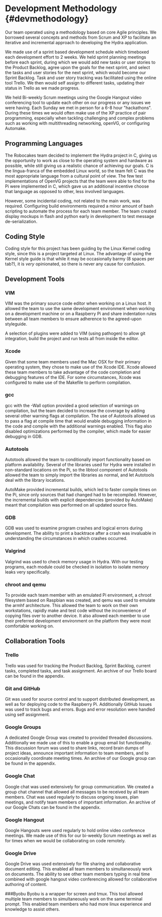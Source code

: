 Development Methodology   				{#devmethodology}
=======================

Our team operated using a methodology based on core Agile principles. We
borrowed several concepts and methods from Scrum and XP to facilitate an
iterative and incremental approach to developing the Hydra application. 

We made use of a sprint based development schedule which timeboxed each
development effort to 2 weeks. We held sprint planning meetings before each
sprint, during which we would add new tasks or user stories to the Product
Backlog, agree upon the goals for the next sprint, and select the tasks and
user stories for the next sprint, which would become our Sprint Backlog. Task
and user story tracking was facilitated using the online tool Trello. We then
would self assign to different tasks, updating their status in Trello as we
made progress. 

We held Bi-weekly Scrum meetings using the Google Hangout video conferencing
tool to update each other on our progress or any issues we were having. Each
Sunday we met in person for a 6-8 hour "hackathons". During these times we
would often make use of the XP practice of pair programming, especially when
tackling challenging and complex problems such as working with multithreading
networking, openVG, or configuring Automake. 

Programming Languages
---------------------


The Robocakes team decided to implement the Hydra project in C, giving us the
opportunity to work as close to the operating system and hardware as possible,
while still giving us a realistic chance of achieving our goals. C is the
lingua-franca of the embedded Linux world, so the team felt C was the most
appropriate language from a cultural point of view. The few test
implementations of OpenVG projects that the team were able to find for the Pi
were implemented in C, which gave us an additional incentive choose that
language as opposed to other, less involved languages.

However, some incidental coding, not related to the main work, was required.
Configuring build environments required a minor amount of bash scripting to
automate the process for each team member. The team created display mockups in
flash and python early in development to test message de-serialization.


Coding Style
------------

Coding style for this project has been guiding by the Linux Kernel coding
style, since this is a project targeted at Linux. The advantage of using the
Kernel style guide is that while it may be occasionally barmy (8 spaces per
tab?), it is *very* opinionated, so there is never any cause for confusion.

Development Tools
-----------------

### VIM

VIM was the primary source code editor when working on a Linux host. It
allowed the team to use the same development environment when working on
a development machine or on a Raspberry Pi and share indentation rules between
all team members to ensure adherence to the agreed-upon styleguide.

A selection of plugins were added to VIM (using pathogen) to allow git
integration, build the project and run tests all from inside the editor.


### Xcode
Given that some team members used the Mac OSX for their primary operating
system, they chose to make use of the Xcode IDE. Xcode allowed these team
members to take advantage of the code completion and debugging features of the
IDE. For some circumstances, Xcode was configured to make use of the Makefile
to perform compilation.


### gcc
gcc with the -Wall option provided a good selection of warnings on
compilation, but the team decided to increase the coverage by adding several
other warning flags at compilation. The use of Autotools allowed us to pass
a flag at compile time that would enable debugging information in the code and
compile with the additional warnings enabled. This flag also disabled
optimizations performed by the compiler, which made for easier debugging in
GDB.


### Autotools
Autotools allowed the team to conditionally import functionality based on
platform availability. Several of the libraries used for Hydra were installed
in non-standard locations on the Pi, so the libtool component of Autotools
allowed the team to simply import the libraries as normal, and let Autotools
deal with the library locations.

AutoMake provided incremental builds, which led to faster compile times on the
Pi, since only sources that had changed had to be recompiled. However, the
incremental builds with explicit dependencies (provided by AutoMake) meant
that compilation was performed on all updated source files.


### GDB
GDB was used to examine program crashes and logical errors during development.
The ability to print a backtrace after a crash was invaluable in understanding
the circumstances in which crashes occurred.


### Valgrind
Valgrind was used to check memory usage in Hydra. With our testing programs,
each module could be checked in isolation to isolate memory leaks very
specifically.


### chroot and qemu
To provide each team member with an emulated Pi environment, a chroot
filesystem based on Raspbian was created, and qemu was used to emulate the
armhf architecture. This allowed the team to work on their own workstations,
rapidly make and test code without the inconvenience of copying files over to
another device. It also allowed each member to use their preferred development
environment on the platform they were most comfortable working on.

Collaboration Tools
-------------------

### Trello

Trello was used for tracking the Product Backlog, Sprint Backlog, current
tasks, completed tasks, and task assignment. An archive of our Trello board
can be found in the appendix.


### Git and GitHub
Git was used for source control and to support distributed development, as
well as for deploying code to the Raspberry Pi. Additionally GitHub Issues was
used to track bugs and errors. Bugs and error resolution were handled using
self assignment. 


### Google Groups
A dedicated Google Group was created to provided threaded discussions.
Additionally we made use of this to enable a group email list functionality.
This discussion forum was used to share links, record brain dumps of project
ideas, announce important information to team members, and to occasionally
coordinate meeting times. An archive of our Google group can be found in the
appendix.


### Google Chat
Google chat was used extensively for group communication. We created a group
chat channel that allowed all messages to be received by all team members.
Chat was used regularly to discuss ongoing issues, plan meetings, and notify
team members of important information.  An archive of our Google Chats can be
found in the appendix.


### Google Hangout
Google Hangouts were used regularly to hold online video conference meetings.
We made use of this for our bi-weekly Scrum meetings as well as for times when
we would be collaborating on code remotely. 


### Google Drive
Google Drive was used extensively for file sharing and collaborative document
editing. This enabled all team members to simultaneously work on documents.
The ability to see other team members typing in real time combined with google
hangout video conferencing allowed for collaborative authoring of content.


###Byobu
Byobu is a wrapper for screen and tmux. This tool allowed multiple team
members to simultaneously work on the same terminal prompt. This enabled team
members who had more linux experience and knowledge to assist others.

